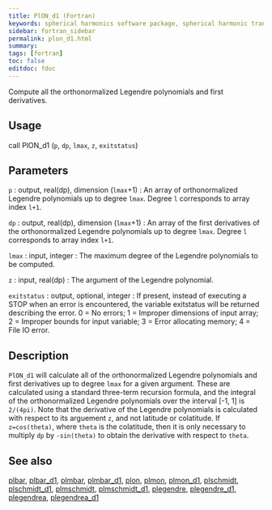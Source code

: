 ```yaml
---
title: PlON_d1 (Fortran)
keywords: spherical harmonics software package, spherical harmonic transform, legendre functions, multitaper spectral analysis, fortran, Python, gravity, magnetic field
sidebar: fortran_sidebar
permalink: plon_d1.html
summary:
tags: [fortran]
toc: false
editdoc: fdoc
---
```


Compute all the orthonormalized Legendre polynomials and first derivatives.

## Usage

call PlON_d1 (`p`, `dp`, `lmax`, `z`, `exitstatus`)

## Parameters

`p` : output, real(dp), dimension (`lmax`+1)
:   An array of orthonormalized Legendre polynomials up to degree `lmax`. Degree `l` corresponds to array index `l+1`.

`dp` : output, real(dp), dimension (`lmax`+1)
:   An array of the first derivatives of the orthonormalized Legendre polynomials up to degree `lmax`. Degree `l` corresponds to array index `l+1`.

`lmax` : input, integer
:   The maximum degree of the Legendre polynomials to be computed.

`z` : input, real(dp)
:   The argument of the Legendre polynomial.

`exitstatus` : output, optional, integer
:   If present, instead of executing a STOP when an error is encountered, the variable exitstatus will be returned describing the error. 0 = No errors; 1 = Improper dimensions of input array; 2 = Improper bounds for input variable; 3 = Error allocating memory; 4 = File IO error.

## Description

`PlON_d1` will calculate all of the orthonormalized Legendre polynomials and first derivatives up to degree `lmax` for a given argument. These are calculated using a standard three-term recursion formula, and the integral of the orthonormalized Legendre polynomials over the interval [-1, 1] is `2/(4pi)`. Note that the derivative of the Legendre polynomials is calculated with respect to its arguement `z`, and not latitude or colatitude. If `z=cos(theta)`, where `theta` is the colatitude, then it is only necessary to multiply `dp` by `-sin(theta)` to obtain the derivative with respect to `theta`.

## See also

[plbar](plbar.html), [plbar_d1](plbar_d1.html), [plmbar](plmbar.html), [plmbar_d1](plmbar_d1.html), [plon](plon.html), [plmon](plmon.html), [plmon_d1](plmon_d1.html), [plschmidt](plschmidt.html), [plschmidt_d1](plschmidt_d1.html), [plmschmidt](plmschmidt.html), [plmschmidt_d1](plmschmidt_d1.html), [plegendre](plegendre.html), [plegendre_d1](plegendre_d1.html), [plegendrea](plegendrea.html), [plegendrea_d1](plegendrea_d1.html)
